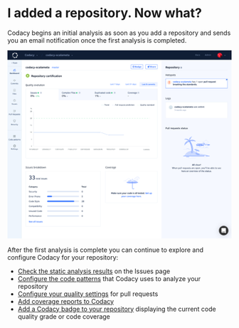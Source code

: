 # I added a repository. Now what?

Codacy begins an initial analysis as soon as you add a repository and sends you an email notification once the first analysis is completed.

![](../images/screencapture-app-dev-codacy-org-manual-Codacy-codacy-scalameta-dashboard-2019-11-04-21_56_19.png)

After the first analysis is complete you can continue to explore and configure Codacy for your repository:

-   [Check the static analysis results](../repositories/issues-view.md) on the Issues page
-   [Configure the code patterns](../repositories-configure/code-patterns.md) that Codacy uses to analyze your repository
-   [Configure your quality settings](../repositories/quality-settings.md) for pull requests
-   [Add coverage reports to Codacy](/coverage-reporter/)
-   [Add a Codacy badge to your repository](../repositories/badges.md) displaying the current code quality grade or code coverage
